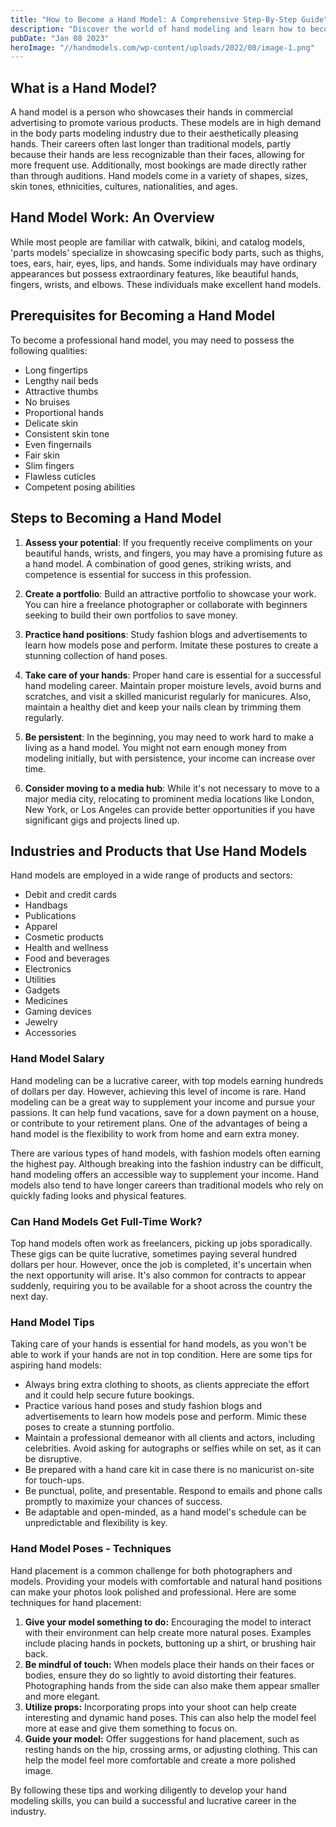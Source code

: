 ```yaml
---
title: "How to Become a Hand Model: A Comprehensive Step-By-Step Guide"
description: "Discover the world of hand modeling and learn how to become a successful hand model with this detailed guide."
pubDate: "Jan 08 2023"
heroImage: "//handmodels.com/wp-content/uploads/2022/08/image-1.png"
---
```


## What is a Hand Model?

A hand model is a person who showcases their hands in commercial advertising to promote various products. These models are in high demand in the body parts modeling industry due to their aesthetically pleasing hands. Their careers often last longer than traditional models, partly because their hands are less recognizable than their faces, allowing for more frequent use. Additionally, most bookings are made directly rather than through auditions. Hand models come in a variety of shapes, sizes, skin tones, ethnicities, cultures, nationalities, and ages.

## Hand Model Work: An Overview

While most people are familiar with catwalk, bikini, and catalog models, 'parts models' specialize in showcasing specific body parts, such as thighs, toes, ears, hair, eyes, lips, and hands. Some individuals may have ordinary appearances but possess extraordinary features, like beautiful hands, fingers, wrists, and elbows. These individuals make excellent hand models.

## Prerequisites for Becoming a Hand Model

To become a professional hand model, you may need to possess the following qualities:

*   Long fingertips
*   Lengthy nail beds
*   Attractive thumbs
*   No bruises
*   Proportional hands
*   Delicate skin
*   Consistent skin tone
*   Even fingernails
*   Fair skin
*   Slim fingers
*   Flawless cuticles
*   Competent posing abilities

## Steps to Becoming a Hand Model

1.  **Assess your potential**: If you frequently receive compliments on your beautiful hands, wrists, and fingers, you may have a promising future as a hand model. A combination of good genes, striking wrists, and competence is essential for success in this profession.
    
2.  **Create a portfolio**: Build an attractive portfolio to showcase your work. You can hire a freelance photographer or collaborate with beginners seeking to build their own portfolios to save money.
    
3.  **Practice hand positions**: Study fashion blogs and advertisements to learn how models pose and perform. Imitate these postures to create a stunning collection of hand poses.
    
4.  **Take care of your hands**: Proper hand care is essential for a successful hand modeling career. Maintain proper moisture levels, avoid burns and scratches, and visit a skilled manicurist regularly for manicures. Also, maintain a healthy diet and keep your nails clean by trimming them regularly.
    
5.  **Be persistent**: In the beginning, you may need to work hard to make a living as a hand model. You might not earn enough money from modeling initially, but with persistence, your income can increase over time.
    
6.  **Consider moving to a media hub**: While it's not necessary to move to a major media city, relocating to prominent media locations like London, New York, or Los Angeles can provide better opportunities if you have significant gigs and projects lined up.
    

## Industries and Products that Use Hand Models

Hand models are employed in a wide range of products and sectors:

*   Debit and credit cards
*   Handbags
*   Publications
*   Apparel
*   Cosmetic products
*   Health and wellness
*   Food and beverages
*   Electronics
*   Utilities
*   Gadgets
*   Medicines
*   Gaming devices
*   Jewelry
*   Accessories

### Hand Model Salary

Hand modeling can be a lucrative career, with top models earning hundreds of dollars per day. However, achieving this level of income is rare. Hand modeling can be a great way to supplement your income and pursue your passions. It can help fund vacations, save for a down payment on a house, or contribute to your retirement plans. One of the advantages of being a hand model is the flexibility to work from home and earn extra money.

There are various types of hand models, with fashion models often earning the highest pay. Although breaking into the fashion industry can be difficult, hand modeling offers an accessible way to supplement your income. Hand models also tend to have longer careers than traditional models who rely on quickly fading looks and physical features.

### Can Hand Models Get Full-Time Work?

Top hand models often work as freelancers, picking up jobs sporadically. These gigs can be quite lucrative, sometimes paying several hundred dollars per hour. However, once the job is completed, it's uncertain when the next opportunity will arise. It's also common for contracts to appear suddenly, requiring you to be available for a shoot across the country the next day.

### Hand Model Tips

Taking care of your hands is essential for hand models, as you won't be able to work if your hands are not in top condition. Here are some tips for aspiring hand models:

*   Always bring extra clothing to shoots, as clients appreciate the effort and it could help secure future bookings.
*   Practice various hand poses and study fashion blogs and advertisements to learn how models pose and perform. Mimic these poses to create a stunning portfolio.
*   Maintain a professional demeanor with all clients and actors, including celebrities. Avoid asking for autographs or selfies while on set, as it can be disruptive.
*   Be prepared with a hand care kit in case there is no manicurist on-site for touch-ups.
*   Be punctual, polite, and presentable. Respond to emails and phone calls promptly to maximize your chances of success.
*   Be adaptable and open-minded, as a hand model's schedule can be unpredictable and flexibility is key.

### Hand Model Poses - Techniques

Hand placement is a common challenge for both photographers and models. Providing your models with comfortable and natural hand positions can make your photos look polished and professional. Here are some techniques for hand placement:

1.  **Give your model something to do:** Encouraging the model to interact with their environment can help create more natural poses. Examples include placing hands in pockets, buttoning up a shirt, or brushing hair back.
2.  **Be mindful of touch:** When models place their hands on their faces or bodies, ensure they do so lightly to avoid distorting their features. Photographing hands from the side can also make them appear smaller and more elegant.
3.  **Utilize props:** Incorporating props into your shoot can help create interesting and dynamic hand poses. This can also help the model feel more at ease and give them something to focus on.
4.  **Guide your model:** Offer suggestions for hand placement, such as resting hands on the hip, crossing arms, or adjusting clothing. This can help the model feel more comfortable and create a more polished image.

By following these tips and working diligently to develop your hand modeling skills, you can build a successful and lucrative career in the industry.
